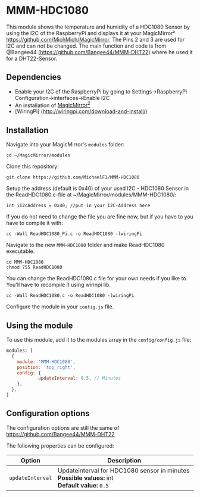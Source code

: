 # MMM-HDC1080

This module shows the temperature and humidity of a HDC1080 Sensor by using the I2C of the RaspberryPi and displays it at your MagicMirror²  https://github.com/MichMich/MagicMirror. The Pins 2 and 3 are used for I2C and can not be changed.
The main function and code is from @Bangee44 (https://github.com/Bangee44/MMM-DHT22) where he used it for a DHT22-Sensor.


## Dependencies
- Enable your I2C of the RaspberryPi by going to Settings->RaspberryPi Configuration->interfaces->Enable I2C
- An installation of [MagicMirror<sup>2</sup>](https://github.com/MichMich/MagicMirror)
- [WiringPi] (http://wiringpi.com/download-and-install/)

## Installation

Navigate into your MagicMirror's `modules` folder:
```
cd ~/MagicMirror/modules
```

Clone this repository:
```
git clone https://github.com/MichaelF1/MMM-HDC1080
```

Setup the address (default is 0x40) of your used I2C - HDC1080 Sensor in the ReadHDC1080.c-file at ~/MagicMirror/modules/MMM-HDC1080/:
```
int iI2cAddress = 0x40; //put in your I2C-Address here
```
If you do not need to change the file you are fine now, but if you have to you have to compile it with:
```
cc -Wall ReadHDC1080_Pi.c -o ReadHDC1080 -lwiringPi
```

Navigate to the new `MMM-HDC1080` folder and make ReadHDC1080 executable.
```
cd MMM-HDC1080
chmod 755 ReadHDC1080
```

You can change the ReadHDC1080.c file for your own needs if you like to.
You'll have to recompile it using wirinpi lib.
```
cc -Wall ReadHDC1080.c -o ReadHDC1080 -lwiringPi
```

Configure the module in your `config.js` file.

## Using the module

To use this module, add it to the modules array in the `config/config.js` file:
```javascript
modules: [
  {
    module: 'MMM-HDC1080',
    position: 'top_right',
    config: {
            updateInterval: 0.5, // Minutes    
    },
  },
]
```

## Configuration options

The configuration options are still the same of https://github.com/Bangee44/MMM-DHT22

The following properties can be configured:

<table width="100%">
	<!-- why, markdown... -->
	<thead>
		<tr>
			<th>Option</th>
			<th width="100%">Description</th>
		</tr>
	<thead>
	<tbody>
    <tr>
			<td><code>updateInterval</code></td>
			<td>Updateinterval for HDC1080 sensor in minutes
        <br>
        <b>Possible values:</b> int 
        <br>
				<b>Default value:</b> <code>0.5</code></b>
			</td>
		</tr>
	</tbody>
</table>
<br>
<p>
